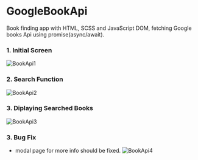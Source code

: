 # GoogleBookApi
Book finding app with HTML, SCSS and JavaScript DOM, fetching Google books Api using promise(async/await).

### 1. Initial Screen
![BookApi1](https://user-images.githubusercontent.com/93105607/150766308-a02f3550-edd2-4d3b-a6c1-11f229075351.JPG)

### 2. Search Function
![BookApi2](https://user-images.githubusercontent.com/93105607/150766319-245fd0ec-8e20-454c-b5bd-068db6bf72f7.JPG)

### 3. Diplaying Searched Books
![BookApi3](https://user-images.githubusercontent.com/93105607/150766330-b86122fa-af7e-4db2-ac8e-03ffed2b01d5.JPG)

### 3. Bug Fix
- modal page for more info should be fixed.
![BookApi4](https://user-images.githubusercontent.com/93105607/150766532-5c4a15a4-c4a7-4064-bb83-5de6ea99d953.JPG)
